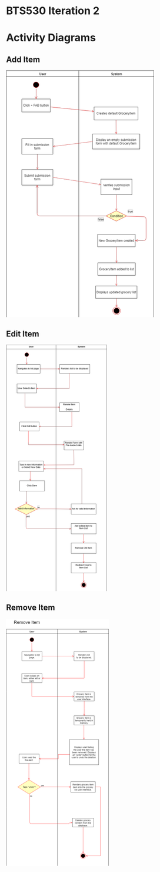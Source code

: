# BTS530 Iteration 2
# Activity Diagrams

## Add Item
![alt text](./Images/BTS530_Iter2_Add_Item.png "Add Item")

## Edit Item
![alt text](./Images/BTS530_Iter2_Edit_Item.png "Edit Item")

## Remove Item
![alt text](./Images/BTS530_Iter1_Delete_Item.png "Remove Item")
